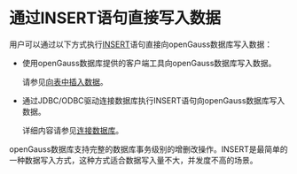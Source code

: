 # 通过INSERT语句直接写入数据<a name="ZH-CN_TOPIC_0242370280"></a>

用户可以通过以下方式执行[INSERT](INSERT.md)语句直接向openGauss数据库写入数据：

-   使用openGauss数据库提供的客户端工具向openGauss数据库写入数据。

    请参见[向表中插入数据](向表中插入数据.md)。

-   通过JDBC/ODBC驱动连接数据库执行INSERT语句向openGauss数据库写入数据。

    详细内容请参见[连接数据库](连接数据库.md)。


openGauss数据库支持完整的数据库事务级别的增删改操作。INSERT是最简单的一种数据写入方式，这种方式适合数据写入量不大，并发度不高的场景。

